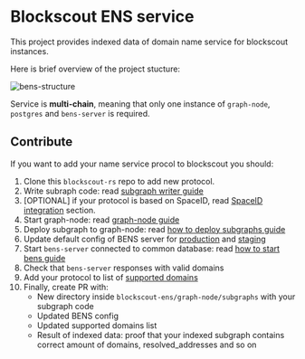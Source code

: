 # Blockscout ENS service

This project provides indexed data of domain name service for blockscout instances.

Here is brief overview of the project stucture:

![bens-structure](images/bens.drawio.svg)

Service is **multi-chain**, meaning that only one instance of `graph-node`, `postgres` and `bens-server` is required.

## Contribute

If you want to add your name service procol to blockscout you should:

1. Clone this `blockscout-rs` repo to add new protocol.
1. Write subraph code: read [subgraph writer guide](./graph-node/subgraph-writer/README.md#howto-create-subgraph-for-your-domain-name-protocol)
1. [OPTIONAL] if your protocol is based on SpaceID, read [SpaceID integration](./graph-node/subgraphs/README.md#spaceid-integration) section.
1. Start graph-node: read [graph-node guide](./graph-node/README.md#start-locally-using-docker-compose)
1. Deploy subgraph to graph-node: read [how to deploy subgraphs guide](./graph-node/subgraphs/README.md#deploy-subgraph-to-graph-node)
1. Update default config of BENS server for [production](../../bens-server/config/prod.json) and [staging](../../bens-server/config/staging.json)
1. Start `bens-server` connected to common database: read [how to start bens guide](./bens-server/README.md#to-start-locally)
1. Check that `bens-server` responses with valid domains
1. Add your protocol to list of [supported domains](./graph-node/subgraphs/README.md#current-supported-domains)
1. Finally, create PR with:
    * New directory inside `blockscout-ens/graph-node/subgraphs` with your subgraph code
    * Updated BENS config
    * Updated supported domains list
    * Result of indexed data: proof that your indexed subgraph contains correct amount of domains, resolved_addresses and so on
